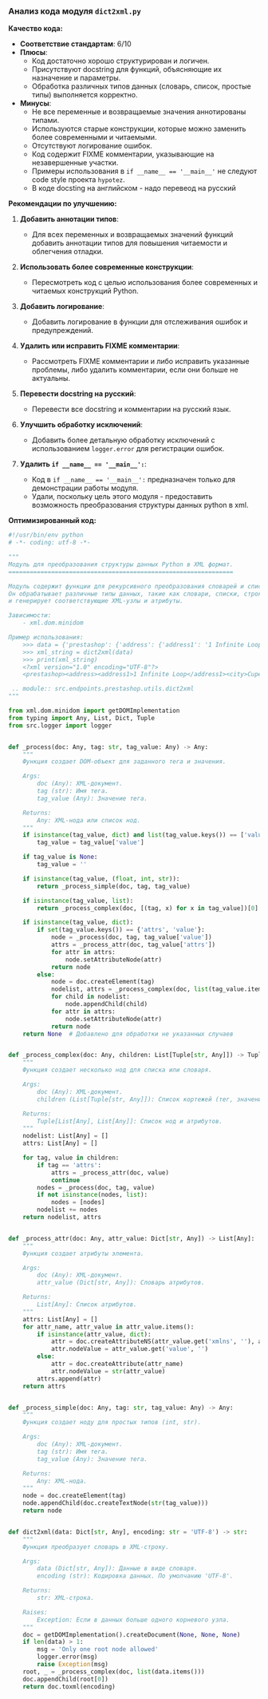 ### **Анализ кода модуля `dict2xml.py`**

**Качество кода:**
- **Соответствие стандартам**: 6/10
- **Плюсы**:
  - Код достаточно хорошо структурирован и логичен.
  - Присутствуют docstring для функций, объясняющие их назначение и параметры.
  - Обработка различных типов данных (словарь, список, простые типы) выполняется корректно.
- **Минусы**:
  - Не все переменные и возвращаемые значения аннотированы типами.
  - Используются старые конструкции, которые можно заменить более современными и читаемыми.
  - Отсутствуют логирование ошибок.
  - Код содержит FIXME комментарии, указывающие на незавершенные участки.
  - Примеры использования в `if __name__ == '__main__'` не следуют code style проекта `hypotez`.
  - В коде docsting на английском - надо перевеод на русский

**Рекомендации по улучшению:**

1.  **Добавить аннотации типов**:
    - Для всех переменных и возвращаемых значений функций добавить аннотации типов для повышения читаемости и облегчения отладки.

2.  **Использовать более современные конструкции**:
    - Пересмотреть код с целью использования более современных и читаемых конструкций Python.

3.  **Добавить логирование**:
    - Добавить логирование в функции для отслеживания ошибок и предупреждений.

4.  **Удалить или исправить FIXME комментарии**:
    - Рассмотреть FIXME комментарии и либо исправить указанные проблемы, либо удалить комментарии, если они больше не актуальны.

5.  **Перевести docstring на русский**:
    - Перевести все docstring и комментарии на русский язык.

6.  **Улучшить обработку исключений**:
    - Добавить более детальную обработку исключений с использованием `logger.error` для регистрации ошибок.

7. **Удалить `if __name__ == '__main__':`**:
    - Код в `if __name__ == '__main__':` предназначен только для демонстрации работы модуля.
    - Удали, поскольку цель этого модуля - предоставить возможность преобразования структуры данных python в xml.

**Оптимизированный код:**

```python
#!/usr/bin/env python
# -*- coding: utf-8 -*-

"""
Модуль для преобразования структуры данных Python в XML формат.
===============================================================

Модуль содержит функции для рекурсивного преобразования словарей и списков в XML-представление.
Он обрабатывает различные типы данных, такие как словари, списки, строки и числа,
и генерирует соответствующие XML-узлы и атрибуты.

Зависимости:
    - xml.dom.minidom

Пример использования:
    >>> data = {'prestashop': {'address': {'address1': '1 Infinite Loop', 'city': 'Cupertino'}}}
    >>> xml_string = dict2xml(data)
    >>> print(xml_string)
    <?xml version="1.0" encoding="UTF-8"?>
    <prestashop><address><address1>1 Infinite Loop</address1><city>Cupertino</city></address></prestashop>

 .. module:: src.endpoints.prestashop.utils.dict2xml
"""

from xml.dom.minidom import getDOMImplementation
from typing import Any, List, Dict, Tuple
from src.logger import logger


def _process(doc: Any, tag: str, tag_value: Any) -> Any:
    """
    Функция создает DOM-объект для заданного тега и значения.

    Args:
        doc (Any): XML-документ.
        tag (str): Имя тега.
        tag_value (Any): Значение тега.

    Returns:
        Any: XML-нода или список нод.
    """
    if isinstance(tag_value, dict) and list(tag_value.keys()) == ['value']:
        tag_value = tag_value['value']

    if tag_value is None:
        tag_value = ''

    if isinstance(tag_value, (float, int, str)):
        return _process_simple(doc, tag, tag_value)

    if isinstance(tag_value, list):
        return _process_complex(doc, [(tag, x) for x in tag_value])[0]

    if isinstance(tag_value, dict):
        if set(tag_value.keys()) == {'attrs', 'value'}:
            node = _process(doc, tag, tag_value['value'])
            attrs = _process_attr(doc, tag_value['attrs'])
            for attr in attrs:
                node.setAttributeNode(attr)
            return node
        else:
            node = doc.createElement(tag)
            nodelist, attrs = _process_complex(doc, list(tag_value.items()))
            for child in nodelist:
                node.appendChild(child)
            for attr in attrs:
                node.setAttributeNode(attr)
            return node
    return None  # Добавлено для обработки не указанных случаев


def _process_complex(doc: Any, children: List[Tuple[str, Any]]) -> Tuple[List[Any], List[Any]]:
    """
    Функция создает несколько нод для списка или словаря.

    Args:
        doc (Any): XML-документ.
        children (List[Tuple[str, Any]]): Список кортежей (тег, значение).

    Returns:
        Tuple[List[Any], List[Any]]: Список нод и атрибутов.
    """
    nodelist: List[Any] = []
    attrs: List[Any] = []

    for tag, value in children:
        if tag == 'attrs':
            attrs = _process_attr(doc, value)
            continue
        nodes = _process(doc, tag, value)
        if not isinstance(nodes, list):
            nodes = [nodes]
        nodelist += nodes
    return nodelist, attrs


def _process_attr(doc: Any, attr_value: Dict[str, Any]) -> List[Any]:
    """
    Функция создает атрибуты элемента.

    Args:
        doc (Any): XML-документ.
        attr_value (Dict[str, Any]): Словарь атрибутов.

    Returns:
        List[Any]: Список атрибутов.
    """
    attrs: List[Any] = []
    for attr_name, attr_value in attr_value.items():
        if isinstance(attr_value, dict):
            attr = doc.createAttributeNS(attr_value.get('xmlns', ''), attr_name)
            attr.nodeValue = attr_value.get('value', '')
        else:
            attr = doc.createAttribute(attr_name)
            attr.nodeValue = str(attr_value)
        attrs.append(attr)
    return attrs


def _process_simple(doc: Any, tag: str, tag_value: Any) -> Any:
    """
    Функция создает ноду для простых типов (int, str).

    Args:
        doc (Any): XML-документ.
        tag (str): Имя тега.
        tag_value (Any): Значение тега.

    Returns:
        Any: XML-нода.
    """
    node = doc.createElement(tag)
    node.appendChild(doc.createTextNode(str(tag_value)))
    return node


def dict2xml(data: Dict[str, Any], encoding: str = 'UTF-8') -> str:
    """
    Функция преобразует словарь в XML-строку.

    Args:
        data (Dict[str, Any]): Данные в виде словаря.
        encoding (str): Кодировка данных. По умолчанию 'UTF-8'.

    Returns:
        str: XML-строка.

    Raises:
        Exception: Если в данных больше одного корневого узла.
    """
    doc = getDOMImplementation().createDocument(None, None, None)
    if len(data) > 1:
        msg = 'Only one root node allowed'
        logger.error(msg)
        raise Exception(msg)
    root, _ = _process_complex(doc, list(data.items()))
    doc.appendChild(root[0])
    return doc.toxml(encoding)